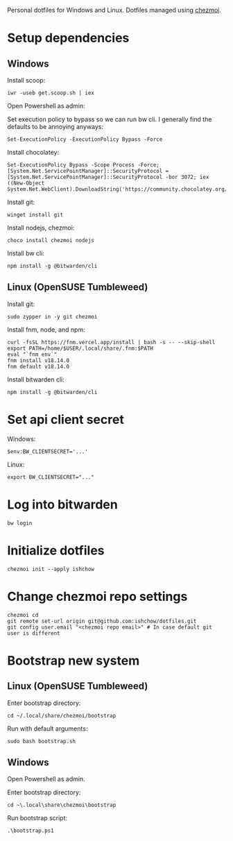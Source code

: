 Personal dotfiles for Windows and Linux. Dotfiles managed using [chezmoi](https://www.chezmoi.io/).

# Setup dependencies

## Windows

Install scoop:

```
iwr -useb get.scoop.sh | iex
```

Open Powershell as admin:

Set execution policy to bypass so we can run bw cli. I generally find the defaults to be annoying anyways:

```
Set-ExecutionPolicy -ExecutionPolicy Bypass -Force
```

Install chocolatey:

```
Set-ExecutionPolicy Bypass -Scope Process -Force; [System.Net.ServicePointManager]::SecurityProtocol = [System.Net.ServicePointManager]::SecurityProtocol -bor 3072; iex ((New-Object System.Net.WebClient).DownloadString('https://community.chocolatey.org/install.ps1'))
```

Install git:

```
winget install git
```

Install nodejs, chezmoi:

```
choco install chezmoi nodejs
```

Install bw cli:

```
npm install -g @bitwarden/cli
```

## Linux (OpenSUSE Tumbleweed)

Install git:

```
sudo zypper in -y git chezmoi
```

Install fnm, node, and npm:

```
curl -fsSL https://fnm.vercel.app/install | bash -s -- --skip-shell
export PATH=/home/$USER/.local/share/.fnm:$PATH
eval "`fnm env`"
fnm install v18.14.0
fnm default v18.14.0
```

Install bitwarden cli:

```
npm install -g @bitwarden/cli
```

# Set api client secret

Windows:

```
$env:BW_CLIENTSECRET='...' 
```

Linux:

```
export BW_CLIENTSECRET="..."
```

# Log into bitwarden

```
bw login
```

# Initialize dotfiles

```
chezmoi init --apply ishchow
```

# Change chezmoi repo settings

```
chezmoi cd
git remote set-url origin git@github.com:ishchow/dotfiles.git
git config user.email "<chezmoi repo email>" # In case default git user is different
```

# Bootstrap new system
## Linux (OpenSUSE Tumbleweed)

Enter bootstrap directory:

```
cd ~/.local/share/chezmoi/bootstrap
```

Run with default arguments:

```
sudo bash bootstrap.sh
```

## Windows

Open Powershell as admin.

Enter bootstrap directory:

```
cd ~\.local\share\chezmoi\bootstrap
```

Run bootstrap script:

```
.\bootstrap.ps1
```

